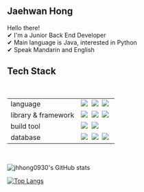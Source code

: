 ## Jaehwan Hong
Hello there! <br>
✔ I'm a Junior Back End Developer <br>
✔ Main language is Java, interested in Python <br>
✔ Speak Mandarin and English <br>


## Tech Stack

<br>

<table>
  
  <tr>
    <td>
      language
    </td>
    <td>
      <img src="https://img.shields.io/badge/Java-007396?style=flat-square&logo=Java&logoColor=white"/></a>&nbsp;
      <img src="https://img.shields.io/badge/JavaScript-F7dF1E?style=flat-square&logo=JavaScript&logoColor=white"/></a>&nbsp;
      <img src="https://img.shields.io/badge/Python-3766AB?style=flat-square&logo=Python&logoColor=white"/></a>&nbsp;
    </td>
  </tr>
  
  <tr>
    <td>
      library & framework
    </td>
    <td>
      <img src="https://img.shields.io/badge/jQuery-0769AD?style=flat-square&logo=jQuery&logoColor=white"/></a>&nbsp;
      <img src="https://img.shields.io/badge/Spring-6DB33F?style=flat-square&logo=Spring&logoColor=white"/></a>&nbsp;
      <img src="https://img.shields.io/badge/Spring Boot-6DB33F?style=flat-square&logo=Spring Boot&logoColor=white"/></a>&nbsp;
    </td>
  </tr>
  
  <tr>
    <td>
      build tool
    </td>
    <td>
      <img src="https://img.shields.io/badge/Gradle-02303A?style=flat-square&logo=Gradle&logoColor=white"/></a>&nbsp;
      <img src="https://img.shields.io/badge/Maven-C71A36?style=flat-square&logo=Apache Maven&logoColor=white"/></a>&nbsp;
    </td>
  </tr>
  
   <tr>
    <td>
      database
    </td>
    <td>
      <img src="https://img.shields.io/badge/Oracle-F80000?style=flat-square&logo=Oracle&logoColor=white"/></a>&nbsp;
      <img src="https://img.shields.io/badge/MySql-4479A1?style=flat-square&logo=MySql&logoColor=white"/></a>&nbsp;
      <img src="https://img.shields.io/badge/MongoDB-47A248?style=flat-square&logo=MongoDB&logoColor=white"/></a>&nbsp;
    </td>
  </tr>

</table>

<br>









![jhhong0930's GitHub stats](https://github-readme-stats.vercel.app/api?username=jhhong0930&show_icons=true&theme=radical)

[![Top Langs](https://github-readme-stats.vercel.app/api/top-langs/?username=jhhong0930&layout=compact&theme=radical)](https://github.com/jhhong0930/github-readme-stats)

<!--
**jhhong0930/jhhong0930** is a ✨ _special_ ✨ repository because its `README.md` (this file) appears on your GitHub profile.

Here are some ideas to get you started:

- 🔭 I’m currently working on ...
- 🌱 I’m currently learning ...
- 👯 I’m looking to collaborate on ...
- 🤔 I’m looking for help with ...
- 💬 Ask me about ...
- 📫 How to reach me: ...
- 😄 Pronouns: ...
- ⚡ Fun fact: ...
-->
